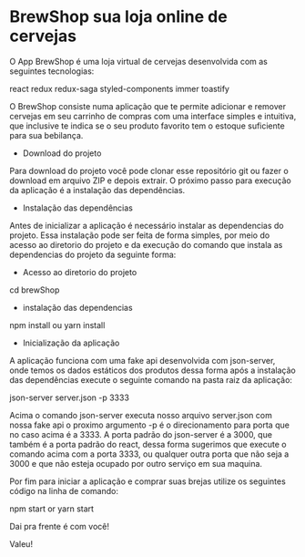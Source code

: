 # BrewShop sua loja online de cervejas

O App BrewShop é uma loja virtual de cervejas desenvolvida com as seguintes tecnologias:

react
redux
redux-saga
styled-components
immer
toastify

O BrewShop consiste numa aplicação que te permite adicionar e remover cervejas em seu carrinho de compras com uma interface simples e intuitiva, que inclusive te indica se o seu produto favorito tem o estoque suficiente para sua bebilança.

- Download do projeto

Para download do projeto você pode clonar esse repositório git ou fazer o download em arquivo ZIP e depois extrair. O próximo passo para execução da aplicação é a instalação das dependências.

- Instalação das dependências

Antes de inicializar a aplicação é necessário instalar as dependencias do projeto. Essa instalação pode ser feita de forma simples, por meio do acesso ao diretorio do projeto e da execução do comando que instala as dependencias do projeto da seguinte forma:

- Acesso ao diretorio do projeto

cd brewShop

- instalação das dependencias

npm install ou yarn install

- Inicialização da aplicação

A aplicação funciona com uma fake api desenvolvida com json-server, onde temos os dados estáticos dos produtos dessa forma após a instalação das dependências execute o seguinte comando na pasta raiz da aplicação:

json-server server.json -p 3333

Acima o comando json-server executa nosso arquivo server.json com nossa fake api o proximo argumento -p é o direcionamento para porta que no caso acima é a 3333. A porta padrão do json-server é a 3000, que também é a porta padrão do react, dessa forma sugerimos que execute o comando acima com a porta 3333, ou qualquer outra porta que não seja a 3000 e que não esteja ocupado por outro serviço em sua maquina.

Por fim para iniciar a aplicação e comprar suas brejas utilize os seguintes código na linha de comando:

npm start or yarn start

Dai pra frente é com você!

Valeu!
